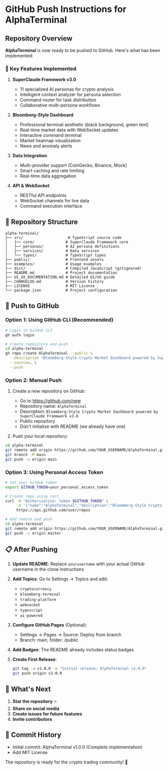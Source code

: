 # GitHub Push Instructions for AlphaTerminal

## Repository Overview

**AlphaTerminal** is now ready to be pushed to GitHub. Here's what has been implemented:

### 🎯 Key Features Implemented

1. **SuperClaude Framework v3.0**
   - 11 specialized AI personas for crypto analysis
   - Intelligent context analyzer for persona selection
   - Command router for task distribution
   - Collaborative multi-persona workflows

2. **Bloomberg-Style Dashboard**
   - Professional terminal aesthetic (black background, green text)
   - Real-time market data with WebSocket updates
   - Interactive command terminal
   - Market heatmap visualization
   - News and anomaly alerts

3. **Data Integration**
   - Multi-provider support (CoinGecko, Binance, Mock)
   - Smart caching and rate limiting
   - Real-time data aggregation

4. **API & WebSocket**
   - RESTful API endpoints
   - WebSocket channels for live data
   - Command execution interface

## 📁 Repository Structure

```
alpha-terminal/
├── src/                    # TypeScript source code
│   ├── core/              # SuperClaude Framework core
│   ├── personas/          # AI persona definitions
│   ├── services/          # Data services
│   └── types/             # TypeScript types
├── public/                # Frontend assets
├── examples/              # Usage examples
├── dist/                  # Compiled JavaScript (gitignored)
├── README.md              # Project documentation
├── UI_UX_DOCUMENTATION.md # Detailed UI/UX guide
├── CHANGELOG.md           # Version history
├── LICENSE                # MIT License
└── package.json           # Project configuration
```

## 🚀 Push to GitHub

### Option 1: Using GitHub CLI (Recommended)

```bash
# Login to GitHub CLI
gh auth login

# Create repository and push
cd alpha-terminal
gh repo create AlphaTerminal --public \
  --description "Bloomberg-Style Crypto Market Dashboard powered by SuperClaude Framework v3.0" \
  --source=. \
  --push
```

### Option 2: Manual Push

1. Create a new repository on GitHub:
   - Go to https://github.com/new
   - Repository name: `AlphaTerminal`
   - Description: `Bloomberg-Style Crypto Market Dashboard powered by SuperClaude Framework v3.0`
   - Public repository
   - Don't initialize with README (we already have one)

2. Push your local repository:

```bash
cd alpha-terminal
git remote add origin https://github.com/YOUR_USERNAME/AlphaTerminal.git
git branch -M main
git push -u origin main
```

### Option 3: Using Personal Access Token

```bash
# Set your GitHub token
export GITHUB_TOKEN=your_personal_access_token

# Create repo using curl
curl -H "Authorization: token $GITHUB_TOKEN" \
     -d '{"name":"AlphaTerminal","description":"Bloomberg-Style Crypto Market Dashboard powered by SuperClaude Framework v3.0","public":true}' \
     https://api.github.com/user/repos

# Add remote and push
cd alpha-terminal
git remote add origin https://github.com/YOUR_USERNAME/AlphaTerminal.git
git push -u origin master
```

## 📋 After Pushing

1. **Update README**: Replace `yourusername` with your actual GitHub username in the clone instructions

2. **Add Topics**: Go to Settings → Topics and add:
   - `cryptocurrency`
   - `bloomberg-terminal`
   - `trading-platform`
   - `websocket`
   - `typescript`
   - `ai-powered`

3. **Configure GitHub Pages** (Optional):
   - Settings → Pages → Source: Deploy from branch
   - Branch: main, folder: /public

4. **Add Badges**: The README already includes status badges

5. **Create First Release**:
   ```bash
   git tag -a v1.0.0 -m "Initial release: AlphaTerminal v1.0.0"
   git push origin v1.0.0
   ```

## 🎉 What's Next

1. **Star the repository** ⭐
2. **Share on social media**
3. **Create issues for future features**
4. **Invite contributors**

## 📝 Commit History

- Initial commit: AlphaTerminal v1.0.0 (Complete implementation)
- Add MIT License

The repository is ready for the crypto trading community! 🚀